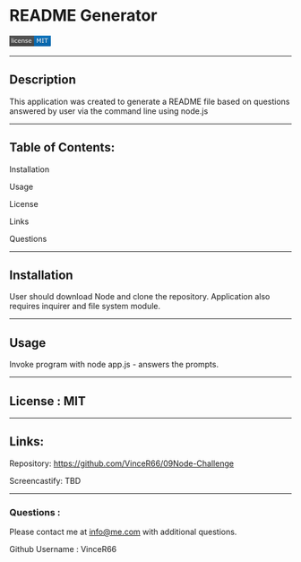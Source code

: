 # README Generator  
 
    
![Screenshot](./MIT.png)  

_________________________________________________________________________
## Description 
This application was created to generate a README file based on questions answered by user via the command line using node.js  

_________________________________________________________________________
## Table of Contents:

Installation

Usage

License

Links

Questions  


_________________________________________________________________________
## Installation 
User should download Node and clone the repository. Application also requires inquirer and file system module.  

_________________________________________________________________________
## Usage 
Invoke program with node app.js - answers the prompts.  

_________________________________________________________________________
## License :  MIT  

_________________________________________________________________________
## Links:
Repository:  https://github.com/VinceR66/09Node-Challenge  

Screencastify:  TBD   

_________________________________________________________________________
### Questions : 
Please contact me at info@me.com with additional questions.  

Github Username : VinceR66